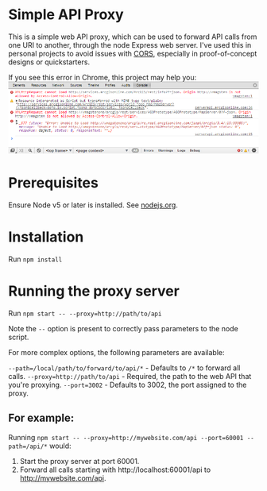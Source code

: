 # Simple API Proxy

This is a simple web API proxy, which can be used to forward API calls from one URI to another,
through the node Express web server.  I've used this in personal projects to avoid issues with
[CORS](https://developer.mozilla.org/en-US/docs/Web/HTTP/Access_control_CORS), especially in
proof-of-concept designs or quickstarters.

If you see this error in Chrome, this project may help you:
![alt tag](docs/img/cors.png)

# Prerequisites

Ensure Node v5 or later is installed.  See [nodejs.org](https://nodejs.org/en/).

# Installation

Run `npm install`

# Running the proxy server

Run `npm start -- --proxy=http://path/to/api`

Note the `--` option is present to correctly pass parameters to the node script.

For more complex options, the following parameters are available:

`--path=/local/path/to/forward/to/api/*` - Defaults to `/*` to forward all calls.
`--proxy=http://path/to/api` - Required, the path to the web API that you're proxying.
`--port=3002` - Defaults to 3002, the port assigned to the proxy.

## For example:

Running `npm start -- --proxy=http://mywebsite.com/api --port=60001 --path=/api/*` would:

1.  Start the proxy server at port 60001.
2.  Forward all calls starting with http://localhost:60001/api to http://mywebsite.com/api.
